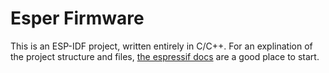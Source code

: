 # Esper Firmware

This is an ESP-IDF project, written entirely in C/C++. For an explination of the project structure and files, [the espressif docs](https://docs.espressif.com/projects/esp-idf/en/latest/esp32/api-guides/build-system.html) are a good place to start.